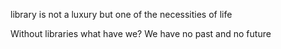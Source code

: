  library is not a luxury but one of the necessities of life

Without libraries what have we? We have no past and no future

